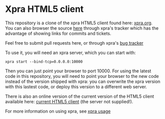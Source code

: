 # Xpra HTML5 client

This repository is a clone of the xpra HTML5 client found here:
[xpra.org](https://xpra.org/trac/wiki/Clients/HTML5).
You can also browser the source [here](https://xpra.org/trac/browser/xpra/trunk/src/html5)
through xpra's tracker which has the advantage of showing links for commits and tickets.

Feel free to submit pull requests here, or through xpra's
[bug tracker](http://xpra.org/trac/wiki/ReportingBugs)

To use it, you will need an xpra server, which you can start with:
```
xpra start --bind-tcp=0.0.0.0:10000
```
Then you can just point your browser to port 10000.
For using the latest code in this repository, you will need
to point your browser to the new code instead of the version
shipped with xpra: you can overwrite the xpra version with this lastest code,
or deploy this version to a different web server.

There is also an online version of the current version of the HTML5 client available here:
[current HTML5 client](http://xpra.org/html5/connect.html) (the server not supplied!).

For more information on using xpra, see [xpra usage](https://xpra.org/trac/wiki/Usage)
